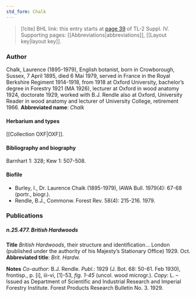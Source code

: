 ```yaml
---
std_form: Chalk
---
```


> [!cite] BHL link: this entry starts at [page 39](https://www.biodiversitylibrary.org/page/33265716) of TL-2 Suppl. IV.
> Supporting pages: [[Abbreviations|abbreviations]], [[Layout key|layout key]].

### Author

Chalk, Laurence (1895-1979), English botanist, born in Crowborough, Sussex, 7 April 1895, died 6 Mai 1979, served in France in the Royal Berkshire Regiment 1914-1918, from 1918 at Oxford University, bachelor’s degree in Forestry 1921 (MA 1926), lecturer at Oxford in wood anatomy 1924, doctorate 1929, worked with B.J. Rendle also at Oxford, University Reader in wood anatomy and lecturer of University College, retirement 1966. 
**Abbreviated name**: *Chalk*

#### Herbarium and types

[[Collection OXF|OXF]].

#### Bibliography and biography

Barnhart 1: 328; Kew 1: 507-508.

#### Biofile

- Burley, I., Dr. Laurence Chalk (1895-1979), IAWA Bull. 1979(4): 67-68 (portr., biogr.).
- Rendle, B.J., Commonw. Forest Rev. 58(4): 215-216. 1979.

### Publications

##### n.25.477. British Hardwoods

**Title**
*British Hardwoods*, their structure and identification... London (published under the authority of his Majesty’s Stationary Office) 1929. Oct.
**Abbreviated title**: *Brit. Hardw.*

**Notes**
*Co-author*: B.J. Rendle.
*Publ*.: 1929 (J. Bot. 68: 50-61. Feb 1930), frontisp., p. \[i\], iii-vi, \[1\]-53, *fig. 1-45* (uncol. wood microgr.). *Copy*: L. – Issued as Department of Scientific and Industrial Research and Imperial Forestry Institute. Forest Products Research Bulletin No. 3. 1929.

